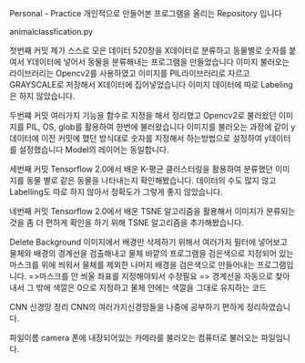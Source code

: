 Personal - Practice 개인적으로 만들어본 프로그램을 올리는 Repository 입니다

animalclassfication.py

첫번째 커밋
제가 스스로 모은 데이터 520장을 X데이터로 분류하고 동물별로 숫자를 붙여서 Y데이터에 넣어서 동물을 분류해내는 프로그램을 만들었습니다
이미지 불러오는 라이브러리는 Opencv2를 사용하였고 이미지를 PIL라이브러리로 자르고 GRAYSCALE로 저장해서 X데이터에 집어넣었습니다 
이미지 데이터에 따로 Labeling은 하지 않았습니다.

두번쨰 커밋
여러가지 기능을 함수로 지정을 해서 정리했고 Opencv2로 불러왔던 이미지를 PIL, OS, glob를 활용하여 한번에 불러왔습니다 
이미지를 불러오는 과정에 같이 y데이터에 이전 커밋에 했던 방식대로 숫자를 지정해서 하는방법으로 설정하여 y데이터를 설정했습니다
Model의 레이어는 동일합니다.

세번째 커밋
Tensorflow 2.0에서 배운 K-평균 클러스터링을 활용하여 분류했던 이미지를 동물 별로 같은 동물을 나타내는지 확인해봤습니다.
데이터의 수도 많지 않고 Labelling도 따로 하지 않아서 정확도가 그렇게 좋지 않았습니다.

네번째 커밋
Tensorflow 2.0에서 배운 TSNE 알고리즘을 활용해서 이미지가 분류되는 것을 좀 더 편하게 확인을 하기 위해 TSNE 알고리즘을 추가해봤습니다.


Delete Background
이미지에서 배경만 삭제하기 위해서 여러가지 필터에 넣어보고 물체와 배경의 경계선을 검출해내고 물체 바깥의 프로그램을 검은색으로 지정되어 있는 마스크를 위에 씌워서 물체를 제외한 나머지 배경을 검은색으로 만들어내는 프로그램입니다. =>마스크를 안 씌울 좌표를 지정해야되서 수정필요 => 경계선을 자동으로 찾아내서 그 밖에 색깔은 0으로 지정하고 물체 안에는 색깔을 그대로 유지하는 코드 

CNN 신경망 정리
CNN의 여러가지신경망들을 나중에 공부하기 편하게 정리하였습니다.

파일이름 camera
폰에 내장되어있는 카메라를 불러오는 컴퓨터로 불러오는 파일입니다.
